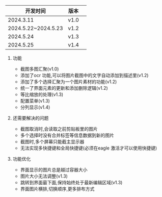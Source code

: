 | 开发时间            | 版本 |  |
| ------------------- | ---- | - |
| 2024.3.11           | v1.0 |  |
| 2024.5.22~2024.5.23 | v1.2 |  |
| 2024.5.24           | v1.3 |  |
| 2024.5.25           | v1.4 |  |

1. 功能

   - 截图多图汇聚(v1.0)
   - 添加了ocr 功能,可以将图片截图中的文字自动添加到描述里(v1.2)
   - 添加了多个选择汇聚为一个图片素材的功能(v1.2)
   - 统一了界面元素的更新和添加删除逻辑(v1.2)
   - 等比缩放的处理(v1.3)
   - 配置菜单(v1.3)
   - 分列显示(v1.4)
2. 还需要解决的问题

   - 截图取消时,会读取之前剪贴板里的图片
   - 多个选择时没有合并标签等信息数据到新的图片
   - 截图时,多个屏幕只能截主显示器
   - 无法实现多快捷键和全局快捷键(必须在eagle 激活才可以使用快捷键)
3. 功能优化

   - 界面显示的图片总是越过容器大小
   - 图片大小无法调整(v1.3)
   - 跳转到界面最下面,保持始终处于最新编辑区域(v1.3)
   - 界面图片横排,切换顺序,更多排布方式
